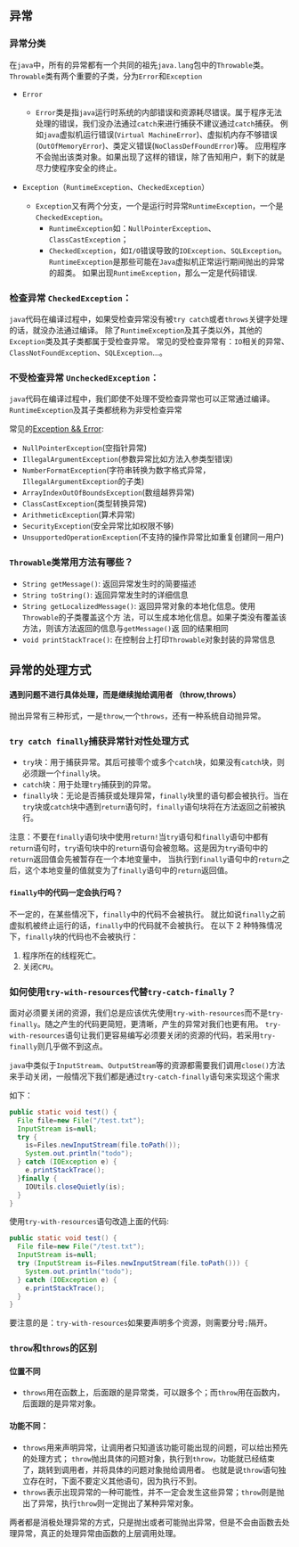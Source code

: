 ## 异常

### 异常分类
在`java`中，所有的异常都有⼀个共同的祖先`java.lang`包中的`Throwable`类。
`Throwable`类有两个重要的⼦类，分为`Error`和`Exception`

- `Error`
  - `Error`类是指`java`运行时系统的内部错误和资源耗尽错误。属于程序⽆法处理的错误，我们没办法通过`catch`来进⾏捕获不建议通过`catch`捕获。
  例如`java`虚拟机运⾏错误(`Virtual MachineError`)、虚拟机内存不够错误(`OutOfMemoryError`)、类定义错误(`NoClassDefFoundError`)等。
  应用程序不会抛出该类对象。如果出现了这样的错误，除了告知用户，剩下的就是尽力使程序安全的终止。

- `Exception`（`RuntimeException`、`CheckedException`）
  - `Exception`又有两个分支，一个是运行时异常`RuntimeException`，一个是`CheckedException`。
    - `RuntimeException`如：`NullPointerException`、`ClassCastException`；
    - `CheckedException`，如`I/O`错误导致的`IOException`、`SQLException`。
    `RuntimeException`是那些可能在`Java`虚拟机正常运行期间抛出的异常的超类。
    如果出现`RuntimeException`，那么一定是代码错误.

### 检查异常 `CheckedException`：
`java`代码在编译过程中，如果受检查异常没有被`try catch`或者`throws`关键字处理的话，就没办法通过编译。
除了`RuntimeException`及其⼦类以外，其他的`Exception`类及其⼦类都属于受检查异常。
常⻅的受检查异常有：`IO`相关的异常、`ClassNotFoundException`、`SQLException`...。

### 不受检查异常 `UncheckedException`：
`java`代码在编译过程中，我们即使不处理不受检查异常也可以正常通过编译。
`RuntimeException`及其⼦类都统称为⾮受检查异常

常⻅的[Exception && Error](exception_error.md):
- `NullPointerException`(空指针异常)
- `IllegalArgumentException`(参数异常⽐如⽅法⼊参类型错误)
- `NumberFormatException`(字符串转换为数字格式异常，`IllegalArgumentException`的⼦类)
- `ArrayIndexOutOfBoundsException`(数组越界异常)
- `ClassCastException`(类型转换异常)
- `ArithmeticException`(算术异常)
- `SecurityException`(安全异常⽐如权限不够)
- `UnsupportedOperationException`(不⽀持的操作异常⽐如重复创建同⼀⽤户)

### `Throwable`类常⽤⽅法有哪些？
- `String getMessage()`: 返回异常发⽣时的简要描述
- `String toString()`: 返回异常发⽣时的详细信息
- `String getLocalizedMessage()`: 返回异常对象的本地化信息。使⽤`Throwable`的⼦类覆盖这个⽅
法，可以⽣成本地化信息。如果⼦类没有覆盖该⽅法，则该⽅法返回的信息与`getMessage()`返
回的结果相同
- `void printStackTrace()`: 在控制台上打印`Throwable`对象封装的异常信息

## 异常的处理方式
#### 遇到问题不进行具体处理，而是继续抛给调用者 （throw,throws）
抛出异常有三种形式，一是`throw`,一个`throws`，还有一种系统自动抛异常。

### `try catch finally`捕获异常针对性处理方式
- `try`块：⽤于捕获异常。其后可接零个或多个`catch`块，如果没有`catch`块，则必须跟⼀个`finally`块。
- `catch`块：⽤于处理`try`捕获到的异常。
- `finally`块：⽆论是否捕获或处理异常，`finally`块⾥的语句都会被执⾏。当在`try`块或`catch`块中遇到`return`语句时，`finally`语句块将在⽅法返回之前被执⾏。
  
注意：不要在`finally`语句块中使⽤`return!`当`try`语句和`finally`语句中都有`return`语句时，`try`语句块中的`return`语句会被忽略。这是因为`try`语句中的`return`返回值会先被暂存在⼀个本地变量中，
当执⾏到`finally`语句中的`return`之后，这个本地变量的值就变为了`finally`语句中的`return`返回值。

#### `finally`中的代码⼀定会执⾏吗？
不⼀定的，在某些情况下，`finally`中的代码不会被执⾏。
就⽐如说`finally`之前虚拟机被终⽌运⾏的话，`finally`中的代码就不会被执⾏。
在以下 2 种特殊情况下，`finally`块的代码也不会被执⾏：
1. 程序所在的线程死亡。
2. 关闭`CPU`。

### 如何使⽤`try-with-resources`代替`try-catch-finally`？
⾯对必须要关闭的资源，我们总是应该优先使⽤`try-with-resources`⽽不是`try-finally`。随之产⽣的代码更简短，更清晰，产⽣的异常对我们也更有⽤。
`try-with-resources`语句让我们更容易编写必须要关闭的资源的代码，若采⽤`try-finally`则⼏乎做不到这点。

`java`中类似于`InputStream`、`OutputStream`等的资源都需要我们调⽤`close()`⽅法来⼿动关闭，⼀般情况下我们都是通过`try-catch-finally`语句来实现这个需求

如下：
~~~java
public static void test() {
  File file=new File("/test.txt");
  InputStream is=null;
  try {
    is=Files.newInputStream(file.toPath());
    System.out.println("todo");
  } catch (IOException e) {
    e.printStackTrace();
  }finally {
    IOUtils.closeQuietly(is);
  }
}
~~~

使⽤`try-with-resources`语句改造上⾯的代码:
~~~java
public static void test() {
  File file=new File("/test.txt");
  InputStream is=null;
  try (InputStream is=Files.newInputStream(file.toPath())) {
    System.out.println("todo");
  } catch (IOException e) {
    e.printStackTrace();
  }
}
~~~
要注意的是：`try-with-resources`如果要声明多个资源，则需要分号`;`隔开。

### `throw`和`throws`的区别
#### 位置不同
- `throws`用在函数上，后面跟的是异常类，可以跟多个；而`throw`用在函数内，后面跟的是异常对象。

#### 功能不同：
- `throws`用来声明异常，让调用者只知道该功能可能出现的问题，可以给出预先的处理方式；
  `throw`抛出具体的问题对象，执行到`throw`，功能就已经结束了，跳转到调用者，并将具体的问题对象抛给调用者。
  也就是说`throw`语句独立存在时，下面不要定义其他语句，因为执行不到。
- `throws`表示出现异常的一种可能性，并不一定会发生这些异常；`throw`则是抛出了异常，执行`throw`则一定抛出了某种异常对象。

两者都是消极处理异常的方式，只是抛出或者可能抛出异常，但是不会由函数去处理异常，真正的处理异常由函数的上层调用处理。
